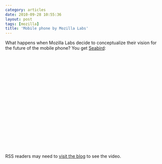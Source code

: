 ```yaml
---
category: articles
date: 2010-09-28 10:55:36
layout: post
tags: [mozilla]
title: 'Mobile phone by Mozilla Labs'
---
```


<p>What happens when Mozilla Labs decide to conceptualize their vision for the future of the mobile phone? You get <a href="http://www.MozillaLabs.com/seabird">Seabird</a>:</p>

<iframe title="Mobile phone by Mozilla Labs" width="480" height="300" data-src="//www.youtube.com/embed/oG3tLxEQEdg" frameborder="0" allowfullscreen></iframe>

<p>RSS readers may need to <a href="//joaobordalo.com/articles/2010/09/28/mobile-phone-by-mozilla-labs">visit the blog</a> to see the video.</p>
